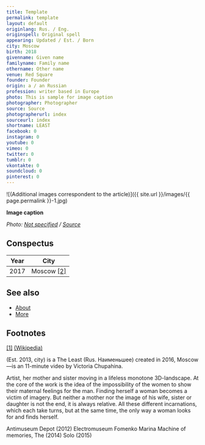 ```yaml
---
title: Template
permalink: template
layout: default
originlang: Rus. / Eng.
originspell: Original spell
appearing: Updated / Est. / Born
city: Moscow
birth: 2018
givenname: Given name
familyname: Family name
othername: Other name
venue: Red Square
founder: Founder
origin: a / an Russian
profession: writer based in Europe
photo: This is sample for image caption
photographer: Photographer
source: Source
photographerurl: index
sourceurl: index
shortname: LEAST
facebook: 0
instagram: 0
youtube: 0
vimeo: 0
twitter: 0
tumblr: 0
vkontakte: 0
soundcloud: 0
pinterest: 0
---
```


![(Additional images correspondent to the article)]({{ site.url }}/images/{{ page.permalink }}-1.jpg)

**Image caption**

*Photo: [Not specified](index) / [Source](index)*

## Сonspectus

|Year|City|
|-|-|
|2017|Moscow <span id="a2">[\[2\]](#f2)</span>|

## See also

+ [About](index)
+ [More](index)

## Footnotes

[[1]](#a1) <span id="f1"></span> [(Wikipedia)](index)


(Est. 2013, city) is a The Least (Rus. Наименьшее) created in 2016, Moscow—is an 11-minute video by Victoria Chupahina.

Artist, her mother and sister moving in a lifeless monotone 3D-landscape. At the core of the work is the idea of the impossibility of the women to show their maternal feelings for the man. Finding herself a woman becomes a victim of imagery. But neither a mother nor the image of his wife, sister or daughter is not the end, it is always relative. All these different incarnations, which each take turns, but at the same time, the only way a woman looks for and finds herself.

Antimuseum
Depot (2012)
Electromuseum
Fomenko Marina
Machine of memories, The (2014)
Solo (2015)
